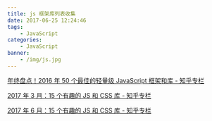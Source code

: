 ```yaml
---
title: js 框架库列表收集
date: 2017-06-25 12:24:46
tags:
    - JavaScript
categories:
    - JavaScript
banner:
    - /img/js.jpg
---
```


[年终盘点！2016 年 50 个最佳的轻量级 JavaScript 框架和库 - 知乎专栏](https://zhuanlan.zhihu.com/p/24598210?hmsr=toutiao.io&utm_medium=toutiao.io&utm_source=toutiao.io)

[2017 年 3 月：15 个有趣的 JS 和 CSS 库 - 知乎专栏](https://zhuanlan.zhihu.com/p/26023672?hmsr=toutiao.io&utm_medium=toutiao.io&utm_source=toutiao.io)

[2017 年 6 月：15 个有趣的 JS 和 CSS 库 - 知乎专栏](https://zhuanlan.zhihu.com/p/27447083?hmsr=toutiao.io&utm_medium=toutiao.io&utm_source=toutiao.io)